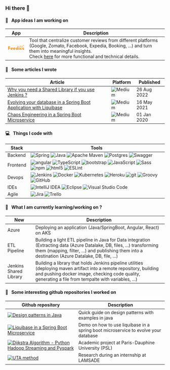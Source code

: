 ### Hi there 👋

#### :briefcase: &nbsp; App ideas I am working on
| App | Description |
|-----|-------------|
| <img alt="Feedics" src="/feedics/feedics.svg" width="100" /> | Tool that centralize customer reviews from different platforms (Google, Zomato, Facebook, Expedia, Booking, ...) and turn them into meaningful insights. <br/> Check [here](/feedics/README.md) for more functional and technical details. | 

#### :page_facing_up: &nbsp; Some articles I wrote
| Article | Platform | Published |
|---------|----------|-----------|
| [Why you need a Shared Library if you use Jenkins ?](https://eliedhr.medium.com/why-you-need-a-shared-library-if-you-use-jenkins-fee652869eca) | ![Medium](https://img.shields.io/badge/Medium-%23000000.svg?style=flat-square&logo=Medium&logoColor=white) | 26 Aug 2022 |
| [Evolving your database in a Spring Boot Application with Liquibase](https://eliedhr.medium.com/evolving-your-database-in-a-spring-boot-application-with-liquibase-709aad8336c8) | ![Medium](https://img.shields.io/badge/Medium-%23000000.svg?style=flat-square&logo=Medium&logoColor=white) | 16 May 2021 |
| [Chaos Engineering in a Spring Boot Microservice](https://eliedhr.medium.com/chaos-engineering-in-a-spring-boot-microservice-8a17ad536ecf) | ![Medium](https://img.shields.io/badge/Medium-%23000000.svg?style=flat-square&logo=Medium&logoColor=white) | 01 Jan 2020 |

#### :computer: &nbsp; Things I code with
| Stack | Tools |
|-------|-------|
| Backend | <img alt="Spring" src="https://img.shields.io/badge/Spring-%236DB33F.svg?style=flat-square&logo=spring&logoColor=white" /> <img alt="Java" src="https://img.shields.io/badge/Java-%23ED8B00.svg?style=flat-square&logo=java&logoColor=white" /> <img alt="Apache Maven" src="https://img.shields.io/badge/Apache%20Maven-C71A36?style=flat-square&logo=Apache%20Maven&logoColor=white" /> <img alt="Postgres" src="https://img.shields.io/badge/Postgres-%23316192.svg?style=flat-square&logo=postgresql&logoColor=white" /> <img alt="Swagger" src="https://img.shields.io/badge/-Swagger-%23Clojure?style=flat-square&logo=swagger&logoColor=white" /> |
| Frontend | <img alt="angular" src="https://img.shields.io/badge/-Angular-DD0031?style=flat-square&logo=angular&logoColor=white" /> <img alt="TypeScript" src="https://img.shields.io/badge/-TypeScript-007ACC?style=flat-square&logo=typescript&logoColor=white" /> <img alt="bootstrap" src="https://img.shields.io/badge/Bootstrap-563D7C?style=flat-square&logo=bootstrap&logoColor=white" /> <img alt="JavaScript" src="https://img.shields.io/badge/JavaScript-F7DF1E?style=flat-square&logo=JavaScript&logoColor=white" /> <img alt="Sass" src="https://img.shields.io/badge/-Sass-CC6699?style=flat-square&logo=sass&logoColor=white" />  <img alt="npm" src="https://img.shields.io/badge/-NPM-CB3837?style=flat-square&logo=npm&logoColor=white" /> <img alt="html5" src="https://img.shields.io/badge/-HTML5-E34F26?style=flat-square&logo=html5&logoColor=white" /> <img alt="ESLint" src="https://img.shields.io/badge/ESLint-4B3263?style=flat-square&logo=eslint&logoColor=white" /> |
| Devops | <img alt="Jenkins" src="https://img.shields.io/badge/Jenkins-%232C5263.svg?style=flat-square&logo=Jenkins&logoColor=white" />  <img alt="Docker" src="https://img.shields.io/badge/-Docker-46a2f1?style=flat-square&logo=docker&logoColor=white" /> <img alt="Kubernetes" src="https://img.shields.io/badge/Kubernetes-%23326ce5.svg?style=flat-square&logo=kubernetes&logoColor=white" /> <img alt="Heroku" src="https://img.shields.io/badge/-Heroku-430098?style=flat-square&logo=heroku&logoColor=white" /> <img alt="git" src="https://img.shields.io/badge/-Git-F05032?style=flat-square&logo=git&logoColor=white" />   <img alt="Groovy" src="https://img.shields.io/badge/Apache%20Groovy-4298B8.svg?style=flat-square&logo=Apache+Groovy&logoColor=white" /> <img alt="GitHub" src="https://img.shields.io/badge/Github-%23121011.svg?style=flat-square&logo=GitHub&logoColor=white" /> |
| IDEs | <img alt="IntelliJ IDEA" src="https://img.shields.io/badge/IntelliJIDEA-000000.svg?style=flat-square&logo=intellij-idea&logoColor=white" /> <img alt="Eclipse" src="https://img.shields.io/badge/Eclipse-FE7A16.svg?style=flat-square&logo=Eclipse&logoColor=white" /> <img alt="Visual Studio Code" src="https://img.shields.io/badge/Visual%20Studio%20Code-0078d7.svg?style=flat-square&logo=visual-studio-code&logoColor=white" /> |
| Agile | <img alt="Jira" src="https://img.shields.io/badge/Jira-%230A0FFF.svg?style=flat-square&logo=Jira&logoColor=white" /> <img alt="Trello" src="https://img.shields.io/badge/Trello-%23026AA7.svg?style=flat-square&logo=Trello&logoColor=white" /> |

#### :school_satchel: &nbsp; What I am currently learning/working on ? 
| New | Description |
|-------------------|-------------|
| Azure | Deploying an application (Java/SpringBoot, Angular, React) on AKS |
| ETL Pipeline | Building a light ETL pipeline in Java for Data integration (Extracting data (Azure Datalake, DB, files, ...) transforming them (mapping, filter, ...) and publishing them into a destination (Azure Datalake, DB, file, ...) |
| Jenkins Shared Library | Building a library that holds Jenkins pipeline utilities (deploying maven artifact into a remote repository, building and pushing docker image, checking code quality, generating a file from tempalte with variables, ...) |

#### :file_folder: &nbsp; Some interesting github repositories I worked on
| Github repository | Description |
|-------------------|-------------|
| [![Design patterns in Java](https://img.shields.io/badge/Design%20Patterns%20in%20java-100000?style=flat-square&logo=github&logoColor=white)](https://github.com/elieahd/design-patterns) | Quick guide on design patterns with examples in java | 
| [![Liquibase in a Spring Boot Microservice](https://img.shields.io/badge/Liquibase%20In%20A%20Spring%20Boot%20Microservice-100000?style=flat-square&logo=github&logoColor=white)](https://github.com/elieahd/spring-boot-liquibase) | Demo on how to use liquibase in a spring boot microservice to evolve your database | 
| [![Dijkstra Algorithm - Python Hadoop Streaming and Pyspark](https://img.shields.io/badge/Dijkstra%20Algorithm%20Python%20Hadoop%20Streaming%20And%20Pyspark-100000?style=flat-square&logo=github&logoColor=white)](https://github.com/bilal-elchami/dijkstra-hadoop-spark) | Academic project at Paris-Dauphine University (PSL) | 
| [![UTA method](https://img.shields.io/badge/UTA%20Method-100000?style=flat-square&logo=github&logoColor=white)](https://github.com/elieahd/decision-uta-method)  | Research during an internship at LAMSADE | 
